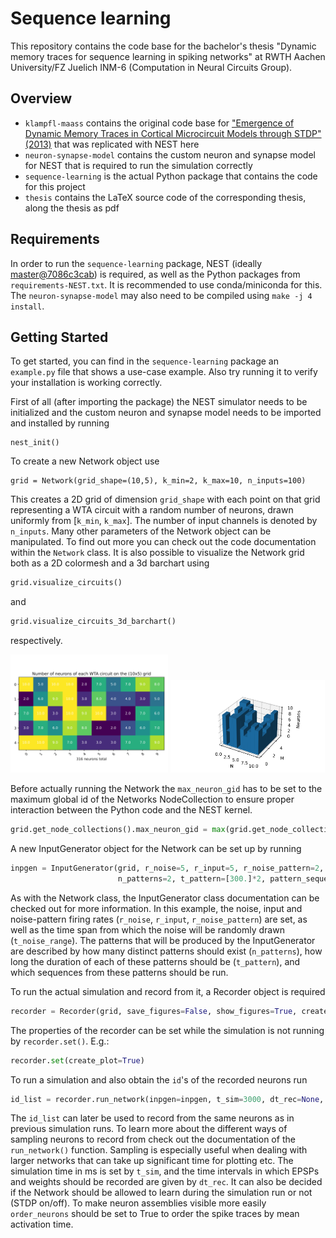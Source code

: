 # Sequence learning
This repository contains the code base for the bachelor's thesis "Dynamic memory traces for sequence learning in spiking networks" at RWTH Aachen University/FZ Juelich INM-6 (Computation in Neural Circuits Group).

## Overview
- `klampfl-maass` contains the original code base for ["Emergence of Dynamic Memory Traces in Cortical Microcircuit Models through STDP" (2013)](https://doi.org/10.1523/jneurosci.5044-12.2013) that was replicated with NEST here
- `neuron-synapse-model` contains the custom neuron and synapse model for NEST that is required to run the simulation correctly
- `sequence-learning` is the actual Python package that contains the code for this project
- `thesis` contains the LaTeX source code of the corresponding thesis, along the thesis as pdf

## Requirements
In order to run the `sequence-learning` package, NEST (ideally [master@7086c3cab](https://github.com/nest/nest-simulator/tree/7086c3cabb8923efd2ca783da02e8253ecfde865)) is required, as well as the Python packages from `requirements-NEST.txt`. It is recommended to use conda/miniconda for this.
The `neuron-synapse-model` may also need to be compiled using ``make -j 4 install``.

## Getting Started
To get started, you can find in the `sequence-learning` package an `example.py` file that shows a use-case example. Also try running it to verify your installation is working correctly.

First of all (after importing the package) the NEST simulator needs to be initialized and the custom neuron and synapse model needs to be imported and installed by running
```
nest_init()
```

To create a new Network object use 
```
grid = Network(grid_shape=(10,5), k_min=2, k_max=10, n_inputs=100)
```
This creates a 2D grid of dimension `grid_shape` with each point on that grid representing a WTA circuit with a random number of neurons, drawn uniformly from [`k_min`, `k_max`]. The number of input channels is denoted by `n_inputs`. Many other parameters of the Network object can be manipulated. To find out more you can check out the code documentation within the `Network` class.
It is also possible to visualize the Network grid both as a 2D colormesh and a 3d barchart using
```python
grid.visualize_circuits()
```
and 
```python
grid.visualize_circuits_3d_barchart()
```
respectively.

<img alt="Grid Visualization" src="img/grid_visualization.svg" width="50%"/>
<img alt="Grid Visualization 3D" src="img/grid_visualization_3D.svg" width="49%"/>

Before actually running the Network the `max_neuron_gid` has to be set to the maximum global id of the Networks NodeCollection to ensure proper interaction between the Python code and the NEST kernel.
```python
grid.get_node_collections().max_neuron_gid = max(grid.get_node_collections().global_id)  # critical
```

A new InputGenerator object for the Network can be set up by running
```python
inpgen = InputGenerator(grid, r_noise=5, r_input=5, r_noise_pattern=2, use_noise=True, t_noise_range=[500.0, 800.0],
                        n_patterns=2, t_pattern=[300.]*2, pattern_sequences=[[0],[1]])
```
As with the Network class, the InputGenerator class documentation can be checked out for more information. In this example, the noise, input and noise-pattern firing rates (`r_noise`, `r_input`, `r_noise_pattern`) are set, as well as the time span from which the noise will be randomly drawn (`t_noise_range`). The patterns that will be produced by the InputGenerator are described by how many distinct patterns should exist (`n_patterns`), how long the duration of each of these patterns should be (`t_pattern`), and which sequences from these patterns should be run.

To run the actual simulation and record from it, a Recorder object is required
```python
recorder = Recorder(grid, save_figures=False, show_figures=True, create_plot=False)
```
The properties of the recorder can be set while the simulation is not running by `recorder.set()`. E.g.:
```python
recorder.set(create_plot=True)
```
To run a simulation and also obtain the `id`'s of the recorded neurons run
```python
id_list = recorder.run_network(inpgen=inpgen, t_sim=3000, dt_rec=None, title="Test #1", train=True, order_neurons=False)
```
The `id_list` can later be used to record from the same neurons as in previous simulation runs. To learn more about the different ways of sampling neurons to record from check out the documentation of the `run_network()` function. Sampling is especially useful when dealing with larger networks that can take up significant time for plotting etc.
The simulation time in ms is set by `t_sim`, and the time intervals in which EPSPs and weights should be recorded are given by `dt_rec`. It can also be decided if the Network should be allowed to learn during the simulation run or not (STDP on/off). To make neuron assemblies visible more easily `order_neurons` should be set to True to order the spike traces by mean activation time.